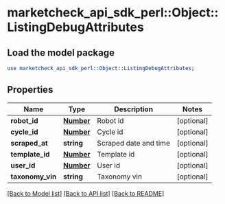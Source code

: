 # marketcheck_api_sdk_perl::Object::ListingDebugAttributes

## Load the model package
```perl
use marketcheck_api_sdk_perl::Object::ListingDebugAttributes;
```

## Properties
Name | Type | Description | Notes
------------ | ------------- | ------------- | -------------
**robot_id** | [**Number**](Number.md) | Robot id | [optional] 
**cycle_id** | [**Number**](Number.md) | Cycle id | [optional] 
**scraped_at** | **string** | Scraped date and time | [optional] 
**template_id** | [**Number**](Number.md) | Template id | [optional] 
**user_id** | [**Number**](Number.md) | User id | [optional] 
**taxonomy_vin** | **string** | Taxonomy vin | [optional] 

[[Back to Model list]](../README.md#documentation-for-models) [[Back to API list]](../README.md#documentation-for-api-endpoints) [[Back to README]](../README.md)


